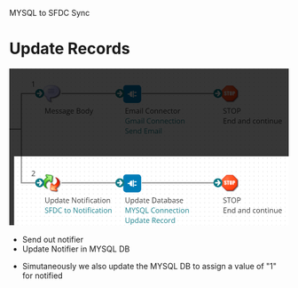 MYSQL to SFDC Sync
# Update Records

<img src="./images/20220725082228.png" class="img-right">

- Send out notifier
- Update Notifier in MYSQL DB

<aside class="notes">
<ul>
<li>Simutaneously we also update the MYSQL DB to assign a value of "1" for notified</li>
</ul>
</aside>